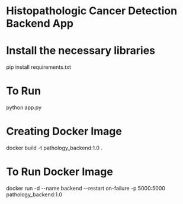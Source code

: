 # Histopathologic Cancer Detection Backend App

# Install the necessary libraries
pip install requirements.txt

# To Run
python app.py

# Creating Docker Image
docker build -t pathology_backend:1.0 .

# To Run Docker Image
docker run -d --name backend --restart on-failure -p 5000:5000 pathology_backend:1.0
